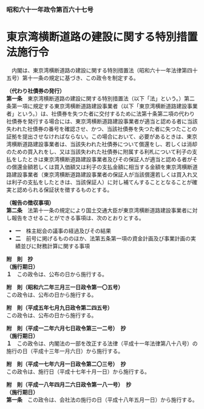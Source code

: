 ### 昭和六十一年政令第百六十七号  
# 東京湾横断道路の建設に関する特別措置法施行令  
　内閣は、東京湾横断道路の建設に関する特別措置法（昭和六十一年法律第四十五号）第十一条の規定に基づき、この政令を制定する。  
  
**（代わり社債券の発行）**  
**第一条**　東京湾横断道路の建設に関する特別措置法（以下「法」という。）第二条第一項に規定する東京湾横断道路建設事業者（以下「東京湾横断道路建設事業者」という。）は、社債券を失つた者に交付するために法第十条第二項の代わり社債券を発行する場合には、東京湾横断道路建設事業者が適当と認める者に当該失われた社債券の番号を確認させ、かつ、当該社債券を失つた者に失つたことの証拠を提出させなければならない。この場合において、必要があるときは、東京湾横断道路建設事業者は、当該失われた社債券について償還をし、若しくは消却のための買入れをし、又は当該失われた社債券に附属する利札について利子の支払をしたときは東京湾横断道路建設事業者及びその保証人が適当と認める者がその償還金額若しくは買入価額又は利子の支払金額に相当する金額を東京湾横断道路建設事業者（東京湾横断道路建設事業者の保証人が当該償還若しくは買入れ又は利子の支払をしたときは、当該保証人）に対し補てんすることとなることが確実と認められる保証状を徴するものとする。  
  
**（報告の徴収事項）**  
**第二条**　法第十一条の規定により国土交通大臣が東京湾横断道路建設事業者に対し報告をさせることができる事項は、次のとおりとする。  
* **一**　株主総会の議事の経過及びその結果  
* **二**　前号に掲げるもののほか、法第五条第一項の資金計画及び事業計画の実績並びに財務計算に関する事項  
  
**附　則　抄**  
**（施行期日）**  
**１**　この政令は、公布の日から施行する。  
  
**附　則（昭和六二年三月三一日政令第一〇五号）**  
この政令は、公布の日から施行する。  
  
**附　則（平成五年七月九日政令第二四五号）**  
この政令は、公布の日から施行する。  
  
**附　則（平成一二年六月七日政令第三一二号）　抄**  
**（施行期日）**  
**１**　この政令は、内閣法の一部を改正する法律（平成十一年法律第八十八号）の施行の日（平成十三年一月六日）から施行する。  
  
**附　則（平成一七年六月一日政令第二〇三号）　抄**  
この政令は、施行日（平成十七年十月一日）から施行する。  
  
**附　則（平成一八年四月二六日政令第一八一号）　抄**  
**（施行期日）**  
**第一条**　この政令は、会社法の施行の日（平成十八年五月一日）から施行する。  
  

